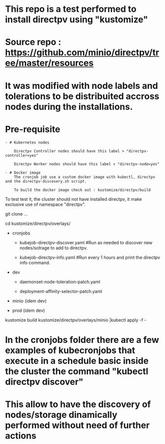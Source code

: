 
# This repo is a test performed to install directpv using "kustomize"
# Source repo : https://github.com/minio/directpv/tree/master/resources

# It was modified with node labels and tolerations to be distribuited accross nodes during the installations.

# Pre-requisite 

    - # Kubernetes nodes

        Directpv Controller nodes should have this label > "directpv-controller=yes"

        Directpv Worker nodes should have this label > "directpv-node=yes"

    - # Docker image 
        The cronjob job use a custom docker image with kubectl, directpv and the directpv-discovery.sh script.

        To build the docker image check out : kustomize/directpv/build


To test test it, the cluster should not have installed directpv, it make exclusive use of namespace "directpv".

git clone ...

cd kustomize/directpv/overlays/

 - cronjobs

   - kubejob-directpv-discover.yaml #Run as needed to discover new nodes/sotrage to add to directpv.

   - kubejob-directpv-info.yaml     #Run every 1 hours and print the directpv info command.

 - dev

   - daemonset-node-toleration-patch.yaml

   - deployment-affinity-selector-patch.yaml

 - minio (idem dev)

 - prod  (idem dev)

kustomize build kustomize/directpv/overlays/minio |kubectl apply  -f -

# In the cronjobs folder there are a few examples of kubecronjobs that  execute in a schedule basic inside the cluster the command "kubectl directpv discover"

# This allow to have the discovery of nodes/storage dinamically performed without need of further actions 




